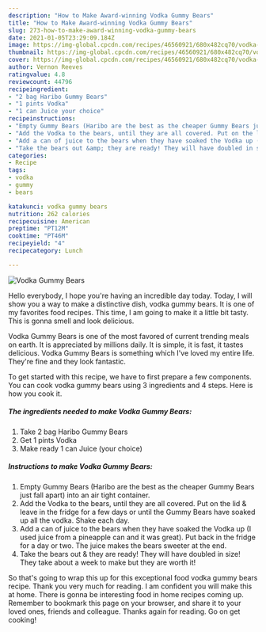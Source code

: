 ```yaml
---
description: "How to Make Award-winning Vodka Gummy Bears"
title: "How to Make Award-winning Vodka Gummy Bears"
slug: 273-how-to-make-award-winning-vodka-gummy-bears
date: 2021-01-05T23:29:09.184Z
image: https://img-global.cpcdn.com/recipes/46560921/680x482cq70/vodka-gummy-bears-recipe-main-photo.jpg
thumbnail: https://img-global.cpcdn.com/recipes/46560921/680x482cq70/vodka-gummy-bears-recipe-main-photo.jpg
cover: https://img-global.cpcdn.com/recipes/46560921/680x482cq70/vodka-gummy-bears-recipe-main-photo.jpg
author: Vernon Reeves
ratingvalue: 4.8
reviewcount: 44796
recipeingredient:
- "2 bag Haribo Gummy Bears"
- "1 pints Vodka"
- "1 can Juice your choice"
recipeinstructions:
- "Empty Gummy Bears (Haribo are the best as the cheaper Gummy Bears just fall apart) into an air tight container."
- "Add the Vodka to the bears, until they are all covered. Put on the lid &amp; leave in the fridge for a few days or until the Gummy Bears have soaked up all the vodka. Shake each day."
- "Add a can of juice to the bears when they have soaked the Vodka up (I used juice from a pineapple can and it was great). Put back in the fridge for a day or two.  The juice makes the bears sweeter at the end."
- "Take the bears out &amp; they are ready! They will have doubled in size! They take about a week to make but they are worth it!"
categories:
- Recipe
tags:
- vodka
- gummy
- bears

katakunci: vodka gummy bears 
nutrition: 262 calories
recipecuisine: American
preptime: "PT12M"
cooktime: "PT46M"
recipeyield: "4"
recipecategory: Lunch

---
```



![Vodka Gummy Bears](https://img-global.cpcdn.com/recipes/46560921/680x482cq70/vodka-gummy-bears-recipe-main-photo.jpg)

Hello everybody, I hope you're having an incredible day today. Today, I will show you a way to make a distinctive dish, vodka gummy bears. It is one of my favorites food recipes. This time, I am going to make it a little bit tasty. This is gonna smell and look delicious.



Vodka Gummy Bears is one of the most favored of current trending meals on earth. It is appreciated by millions daily. It is simple, it is fast, it tastes delicious. Vodka Gummy Bears is something which I've loved my entire life. They're fine and they look fantastic.


To get started with this recipe, we have to first prepare a few components. You can cook vodka gummy bears using 3 ingredients and 4 steps. Here is how you cook it.

<!--inarticleads1-->

##### The ingredients needed to make Vodka Gummy Bears:

1. Take 2 bag Haribo Gummy Bears
1. Get 1 pints Vodka
1. Make ready 1 can Juice (your choice)




<!--inarticleads2-->

##### Instructions to make Vodka Gummy Bears:

1. Empty Gummy Bears (Haribo are the best as the cheaper Gummy Bears just fall apart) into an air tight container.
1. Add the Vodka to the bears, until they are all covered. Put on the lid &amp; leave in the fridge for a few days or until the Gummy Bears have soaked up all the vodka. Shake each day.
1. Add a can of juice to the bears when they have soaked the Vodka up (I used juice from a pineapple can and it was great). Put back in the fridge for a day or two.  The juice makes the bears sweeter at the end.
1. Take the bears out &amp; they are ready! They will have doubled in size! They take about a week to make but they are worth it!




So that's going to wrap this up for this exceptional food vodka gummy bears recipe. Thank you very much for reading. I am confident you will make this at home. There is gonna be interesting food in home recipes coming up. Remember to bookmark this page on your browser, and share it to your loved ones, friends and colleague. Thanks again for reading. Go on get cooking!
